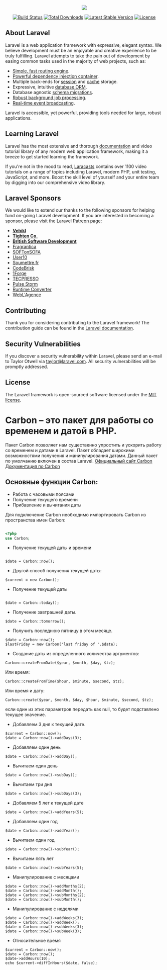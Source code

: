 <p align="center"><img src="https://laravel.com/assets/img/components/logo-laravel.svg"></p>

<p align="center">
<a href="https://travis-ci.org/laravel/framework"><img src="https://travis-ci.org/laravel/framework.svg" alt="Build Status"></a>
<a href="https://packagist.org/packages/laravel/framework"><img src="https://poser.pugx.org/laravel/framework/d/total.svg" alt="Total Downloads"></a>
<a href="https://packagist.org/packages/laravel/framework"><img src="https://poser.pugx.org/laravel/framework/v/stable.svg" alt="Latest Stable Version"></a>
<a href="https://packagist.org/packages/laravel/framework"><img src="https://poser.pugx.org/laravel/framework/license.svg" alt="License"></a>
</p>

## About Laravel

Laravel is a web application framework with expressive, elegant syntax. We believe development must be an enjoyable and creative experience to be truly fulfilling. Laravel attempts to take the pain out of development by easing common tasks used in the majority of web projects, such as:

- [Simple, fast routing engine](https://laravel.com/docs/routing).
- [Powerful dependency injection container](https://laravel.com/docs/container).
- Multiple back-ends for [session](https://laravel.com/docs/session) and [cache](https://laravel.com/docs/cache) storage.
- Expressive, intuitive [database ORM](https://laravel.com/docs/eloquent).
- Database agnostic [schema migrations](https://laravel.com/docs/migrations).
- [Robust background job processing](https://laravel.com/docs/queues).
- [Real-time event broadcasting](https://laravel.com/docs/broadcasting).

Laravel is accessible, yet powerful, providing tools needed for large, robust applications.

## Learning Laravel

Laravel has the most extensive and thorough [documentation](https://laravel.com/docs) and video tutorial library of any modern web application framework, making it a breeze to get started learning the framework.

If you're not in the mood to read, [Laracasts](https://laracasts.com) contains over 1100 video tutorials on a range of topics including Laravel, modern PHP, unit testing, JavaScript, and more. Boost the skill level of yourself and your entire team by digging into our comprehensive video library.

## Laravel Sponsors

We would like to extend our thanks to the following sponsors for helping fund on-going Laravel development. If you are interested in becoming a sponsor, please visit the Laravel [Patreon page](http://patreon.com/taylorotwell):

- **[Vehikl](https://vehikl.com/)**
- **[Tighten Co.](https://tighten.co)**
- **[British Software Development](https://www.britishsoftware.co)**
- [Fragrantica](https://www.fragrantica.com)
- [SOFTonSOFA](https://softonsofa.com/)
- [User10](https://user10.com)
- [Soumettre.fr](https://soumettre.fr/)
- [CodeBrisk](https://codebrisk.com)
- [1Forge](https://1forge.com)
- [TECPRESSO](https://tecpresso.co.jp/)
- [Pulse Storm](http://www.pulsestorm.net/)
- [Runtime Converter](http://runtimeconverter.com/)
- [WebL'Agence](https://weblagence.com/)

## Contributing

Thank you for considering contributing to the Laravel framework! The contribution guide can be found in the [Laravel documentation](http://laravel.com/docs/contributions).

## Security Vulnerabilities

If you discover a security vulnerability within Laravel, please send an e-mail to Taylor Otwell via [taylor@laravel.com](mailto:taylor@laravel.com). All security vulnerabilities will be promptly addressed.

## License

The Laravel framework is open-sourced software licensed under the [MIT license](http://opensource.org/licenses/MIT).


# Carbon – это пакет для работы со временем и датой в PHP. 
Пакет Carbon позволяет нам существенно упростить и ускорить работу со временем и датами в Laravel. Пакет обладает широкими возможностями получения и манипулирования датами. Данный пакет по умолчанию включен в состав Laravel.
[Официальный сайт Carbon](http://carbon.nesbot.com/) 
[Документация по Carbon](http://carbon.nesbot.com/docs/) 
## Основные функции Carbon:
- Работа с часовыми поясами
- Получение текущего времени
- Прибавление и вычитания даты

Для подключение Carbon необходимо импортировать Carbon из пространства имен Carbon:

```php

<?php
use Carbon;

```

- Получение текущей даты и времени
```

$date = Carbon::now();

```
- Другой способ получения текущей даты:
```
$current = new Carbon();

```
- Получение текущей даты
```

$date = Carbon::today();

```

- Получение завтрашней даты.
```
$date = Carbon::tomorrow();

```
- Получить последнюю пятницу в этом месяце.
```
$date = Carbon::now();
$lastFriday = new Carbon('last friday of '.$date);

```

- Создание даты из определенного количества аргументов:
```
Carbon::createFromDate($year, $month, $day, $tz);

```
Или время:
```
Carbon::createFromTime($hour, $minute, $second, $tz);

```
Или время и дату:

```
Carbon::create($year, $month, $day, $hour, $minute, $second, $tz);

```
если один из этих параметров передать как null, то будет подставлено текущее значение.

- Добавляем 3 дня к текущей дате.
```
$current = Carbon::now();
$date = Carbon::now()->addDays(3);

```
- Добавляем один день
```
$date = Carbon::now()->addDay();

```
- Вычитаем один день

```
$date = Carbon::now()->subDay();

```

- Вычитаем три дня
```
$date = Carbon::now()->subDays(3);

```
- Добавляем 5 лет к текущей дате
```
$date = Carbon::now()->addYears(5);

```
- Добавляем один год
```
$date = Carbon::now()->addYear();

```

- Вычитаем один год
```
$date = Carbon::now()->subYear();

```
- Вычитаем пять лет
```
$date = Carbon::now()->subYears(5);
```
- Манипулирование с месяцами

```
$date = Carbon::now()->addMonths(2);
$date = Carbon::now()->addMonth();
$date = Carbon::now()->subMonths(2);
$date = Carbon::now()->subMonth();

```
- Манипулирование с неделями

```
$date = Carbon::now()->addWeeks(3);
$date = Carbon::now()->addWeek();
$date = Carbon::now()->subWeeks(3);
$date = Carbon::now()->subWeek(3);

```
- Относительное время

```
$current = Carbon::now();
$date = Carbon::now();
$date->addHours(10);
echo $current->diffInHours($date, false);

```

